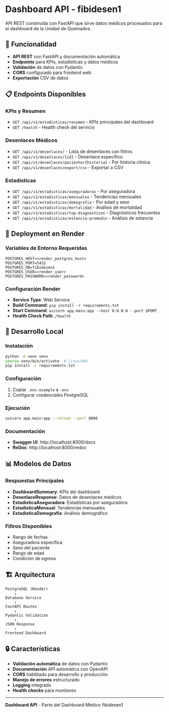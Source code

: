 # Dashboard API - fibidesen1

API REST construida con FastAPI que sirve datos médicos procesados para el dashboard de la Unidad de Quemados.

## 🔌 Funcionalidad

- **API REST** con FastAPI y documentación automática
- **Endpoints** para KPIs, estadísticas y datos médicos
- **Validación** de datos con Pydantic
- **CORS** configurado para frontend web
- **Exportación** CSV de datos

## 📋 Endpoints Disponibles

### KPIs y Resumen
- `GET /api/v1/estadisticas/resumen` - KPIs principales del dashboard
- `GET /health` - Health check del servicio

### Desenlaces Médicos
- `GET /api/v1/desenlaces/` - Lista de desenlaces con filtros
- `GET /api/v1/desenlaces/{id}` - Desenlace específico
- `GET /api/v1/desenlaces/paciente/{historia}` - Por historia clínica
- `GET /api/v1/desenlaces/export/csv` - Exportar a CSV

### Estadísticas
- `GET /api/v1/estadisticas/aseguradoras` - Por aseguradora
- `GET /api/v1/estadisticas/mensuales` - Tendencias mensuales  
- `GET /api/v1/estadisticas/demografia` - Por edad y sexo
- `GET /api/v1/estadisticas/mortalidad` - Análisis de mortalidad
- `GET /api/v1/estadisticas/top-diagnosticos` - Diagnósticos frecuentes
- `GET /api/v1/estadisticas/estancia-promedio` - Análisis de estancia

## 🚀 Deployment en Render

### Variables de Entorno Requeridas
```
POSTGRES_HOST=<render_postgres_host>
POSTGRES_PORT=5432
POSTGRES_DB=fibidesen1
POSTGRES_USER=<render_user>
POSTGRES_PASSWORD=<render_password>
```

### Configuración Render
- **Service Type**: Web Service
- **Build Command**: `pip install -r requirements.txt`
- **Start Command**: `uvicorn app.main:app --host 0.0.0.0 --port $PORT`
- **Health Check Path**: `/health`

## 🔧 Desarrollo Local

### Instalación
```bash
python -m venv venv
source venv/bin/activate  # Linux/Mac
pip install -r requirements.txt
```

### Configuración
1. Copiar `.env.example` a `.env`
2. Configurar credenciales PostgreSQL

### Ejecución
```bash
uvicorn app.main:app --reload --port 8000
```

### Documentación
- **Swagger UI**: http://localhost:8000/docs
- **ReDoc**: http://localhost:8000/redoc

## 📊 Modelos de Datos

### Respuestas Principales
- **DashboardSummary**: KPIs del dashboard
- **DesenlaceResponse**: Datos de desenlaces médicos
- **EstadisticaAseguradora**: Estadísticas por aseguradora
- **EstadisticaMensual**: Tendencias mensuales
- **EstadisticaDemografia**: Análisis demográfico

### Filtros Disponibles
- Rango de fechas
- Aseguradora específica
- Sexo del paciente
- Rango de edad
- Condición de egreso

## 🏗️ Arquitectura

```
PostgreSQL (Render)
    ↓
Database Service
    ↓
FastAPI Routes
    ↓
Pydantic Validation
    ↓
JSON Response
    ↓
Frontend Dashboard
```

## 🔒 Características

- **Validación automática** de datos con Pydantic
- **Documentación** API automática con OpenAPI
- **CORS** habilitado para desarrollo y producción
- **Manejo de errores** estructurado
- **Logging** integrado
- **Health checks** para monitoreo

---

**Dashboard API** - Parte del Dashboard Médico fibidesen1
